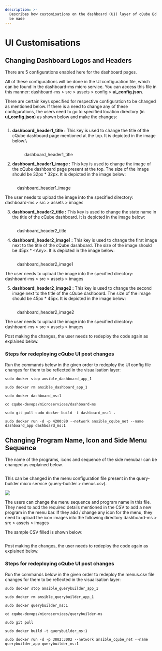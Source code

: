 ```yaml
---
description: >-
  Describes how customisations on the dashboard (UI) layer of cQube Ed v5.0 can
  be made
---
```


# UI Customisations

## Changing Dashboard Logos and Headers

There are 5 configurations enabled here for the dashboard pages.&#x20;

All of these configurations will be done in the UI configuration file, which can be found in the dashboard-ms micro service. You can access this file in this manner: dashboard-ms > src > assets > config > **ui\_config.json**.&#x20;

There are certain keys specified for respective configuration to be changed as mentioned below. If there is a need to change any of these configurations, the users need to go to specified location directory (in **ui\_config.json**) as shown below and make the changes:

<figure><img src="../.gitbook/assets/image (31).png" alt=""><figcaption></figcaption></figure>

1.  **dashboard\_header1\_title** **:** This key is used to change the title of the cQube dashboard page mentioned at the top. It is depicted in the image below:\


    <figure><img src="../.gitbook/assets/image (22).png" alt=""><figcaption><p>dashboard_header1_title</p></figcaption></figure>
2. **dashboard\_header1\_image :** This key is used to change the image of the cQube dashboard page present at the top. The size of the image should be 32px \* 32px. It is depicted in the image below:

<figure><img src="../.gitbook/assets/image (11) (1).png" alt=""><figcaption><p>dashboard_header1_image</p></figcaption></figure>

The user needs to upload the image into the specified directory: dashboard-ms > src > assets > images

3. **dashboard\_header2\_title :** This key is used to change the state name in the title of the cQube dashboard. It is depicted in the image below:

<figure><img src="../.gitbook/assets/image (2) (1) (1).png" alt=""><figcaption><p>dashboard_header2_title</p></figcaption></figure>

4. **dashboard\_header2\_image1 :** This key is used to change the first image next to the title of the cQube dashboard. The size of the image should be 45px \* \<Any>. It is depicted in the image below:

<figure><img src="../.gitbook/assets/image (2) (5).png" alt=""><figcaption><p>dashboard_header2_image1</p></figcaption></figure>

The user needs to upload the image into the specified directory: dashboard-ms > src > assets > images

5. **dashboard\_header2\_image2 :** This key is used to change the second image next to the title of the cQube dashboard. The size of the image should be 45px \* 45px. It is depicted in the image below:

<figure><img src="../.gitbook/assets/image (13).png" alt=""><figcaption><p>dashboard_header2_image2</p></figcaption></figure>

The user needs to upload the image into the specified directory: dashboard-ms > src > assets > images

Post making the changes, the user needs to redeploy the code again as explained below.

### **Steps for redeploying cQube UI post changes**

Run the commands below in the given order to redeploy the UI config file changes for them to be reflected in the visualisation layer:

`sudo docker stop ansible_dashboard_app_1`

`sudo docker rm ansible_dashboard_app_1`&#x20;

`sudo docker dashboard_ms:1`

`cd cqube-devops/microservices/dashboard-ms`

`sudo git pull sudo docker build -t dashboard_ms:1 .`

`sudo docker run -d -p 4200:80 --network ansible_cqube_net --name dashboard_app dashboard_ms:1`

## Changing Program Name, Icon and Side Menu Sequence

The name of the programs, icons and sequence of the side menubar can be changed as explained below.

<figure><img src="../.gitbook/assets/image (1) (3).png" alt=""><figcaption></figcaption></figure>

This can be changed in the menu configuration file present in the query-builder micro service (query-builder > menus.csv).&#x20;

![](<../.gitbook/assets/image (16) (2).png>)

The users can change the menu sequence and program name in this file. They need to add the required details mentioned in the CSV to add a new program in the menu bar. If they add / change any icon for the menu, they need to upload the icon images into the following directory dashboard-ms > src > assets > images

The sample CSV filled is shown below:

<figure><img src="../.gitbook/assets/image (5) (1) (3).png" alt=""><figcaption></figcaption></figure>

Post making the changes, the user needs to redeploy the code again as explained below.

### **Steps for redeploying cQube UI post changes**

Run the commands below in the given order to redeploy the menus.csv file changes for them to be reflected in the visualisation layer:

`sudo docker stop ansible_querybuilder_app_1`

`sudo docker rm ansible_querybuilder_app_1`

`sudo docker querybuilder_ms:1`

`cd cqube-devops/microservices/querybuilder-ms`

`sudo git pull`

`sudo docker build -t querybuilder_ms:1`

`sudo docker run -d -p 3002:3002 --network ansible_cqube_net --name querybuilder_app querybuilder_ms:1`
